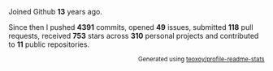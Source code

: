Joined Github **13** years ago.

Since then I pushed **4391** commits, opened **49** issues, submitted **118** pull requests, received **753** stars across **310** personal projects and contributed to **11** public repositories.

<p align="right"><sub>Generated using <a href="https://github.com/marketplace/actions/profile-readme-stats">teoxoy/profile-readme-stats</a></sub></p>
